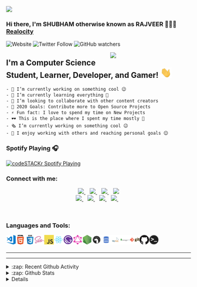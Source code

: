 <img align='center' src="https://media1.tenor.com/images/c07a0e54601516dbf8b399832636507a/tenor.gif?itemid=13765417" width='220'>

### Hi there, I'm SHUBHAM otherwise known as RAJVEER 🏄🏻‍♂️ [Realocity][website]

![Website](https://img.shields.io/website?down_color=orange&down_message=offline&label=Realocity&style=for-the-badge&up_color=black&up_message=online&url=https%3A%2F%2Frealocity.github.io)
![Twitter Follow](https://img.shields.io/twitter/follow/Shubham29887441?color=blue&label=shubham%20sapkal&logo=twitter&style=for-the-badge)
![GitHub watchers](https://img.shields.io/github/watchers/realocity/Realocity?color=red&label=views&logo=ktm&style=for-the-badge)

<img align='right' src="https://media.giphy.com/media/M9gbBd9nbDrOTu1Mqx/giphy.gif" width="220">

## I'm a Computer Science Student, Learner, Developer, and Gamer! <img src="https://raw.githubusercontent.com/Realocity/Realocity/master/wave.gif" width="30px">
```
- 🔭 I’m currently working on something cool 😉
- 🌱 I’m currently learning everything 🤣
- 👯 I’m looking to collaborate with other content creators
- 🥅 2020 Goals: Contribute more to Open Source Projects
- ⚡ Fun fact: I love to spend my time on New Projects
- 🕶 This is the place where I spent my time mostly 🤣
- 🗞 I’m currently working on something cool 😉
- 📇 I enjoy working with others and reaching personal goals 😊
```
### Spotify Playing 🎧
[<img src="https://now-playing-codestackr.vercel.app/api/spotify-playing" alt="codeSTACKr Spotify Playing" width="390" />](https://open.spotify.com/user/swyqyimdc12jajde4vpwd2x1b)

### Connect with me:

<p align='center'>

<a href="https://www.linkedin.com/in/hash-tag-shubham-sapkal/">
<img src="https://img.shields.io/badge/linkedin-%230077B5.svg?&style=for-the-badge&logo=linkedin&logoColor=white" />
</a>&nbsp;&nbsp;

<a href="https://www.instagram.com/hashtag_shubham_sapkal/">
<img src="https://img.shields.io/badge/instagram-%23E4405F.svg?&style=for-the-badge&logo=instagram&logoColor=white" />
</a>&nbsp;&nbsp;

<a href="https://twitter.com/Shubham29887441">
<img src="https://img.shields.io/badge/twitter-%231DA1F2.svg?&style=for-the-badge&logo=twitter&logoColor=white" />
</a>&nbsp;&nbsp;

<a href="https://www.facebook.com/shubham.sapkal.7146/">
<img src="https://img.shields.io/badge/facebook-%231877F2.svg?&style=for-the-badge&logo=facebook&logoColor=white" />
</a>

<br>

<a href="https://mail.google.com/mail/u/0/?view=cm&fs=1&tf=1&source=mailto&su=Hi+There&to=ssapkal101@gmail.com&body=body+goes+here">
<img src="https://img.shields.io/badge/gmail-D14836?&style=for-the-badge&logo=gmail&logoColor=white" />
</a>&nbsp;&nbsp;

<a href="">
<img src="https://img.shields.io/badge/reddit-%23FF4500.svg?&style=for-the-badge&logo=reddit&logoColor=white" />
</a>&nbsp;&nbsp;

<a href="spotify:user:sofobedvn7qhd3k7idb730nrm:playlist:2ftxjN2rn0btlpNFZNtAln">
<img src="https://img.shields.io/badge/spotify-%231ED760.svg?&style=for-the-badge&logo=spotify&logoColor=white" />
</a>&nbsp;&nbsp;

<a href="https://t.me/Smart_S54">
<img src="https://img.shields.io/badge/telegram-%232CA5E0.svg?&style=for-the-badge&logo=telegram&logoColor=white" />
</a>&nbsp;&nbsp;

</p>




<br />

### Languages and Tools:


<img align="left" alt="Visual Studio Code" width="26px" src="https://raw.githubusercontent.com/github/explore/80688e429a7d4ef2fca1e82350fe8e3517d3494d/topics/visual-studio-code/visual-studio-code.png" />
<img align="left" alt="HTML5" width="26px" src="https://raw.githubusercontent.com/github/explore/80688e429a7d4ef2fca1e82350fe8e3517d3494d/topics/html/html.png" />
<img align="left" alt="CSS3" width="26px" src="https://raw.githubusercontent.com/github/explore/80688e429a7d4ef2fca1e82350fe8e3517d3494d/topics/css/css.png" />
<img align="left" alt="Sass" width="26px" src="https://raw.githubusercontent.com/github/explore/80688e429a7d4ef2fca1e82350fe8e3517d3494d/topics/sass/sass.png" />
<img align="left" alt="JavaScript" width="26px" src="https://raw.githubusercontent.com/github/explore/80688e429a7d4ef2fca1e82350fe8e3517d3494d/topics/javascript/javascript.png" />
<img align="left" alt="React" width="26px" src="https://raw.githubusercontent.com/github/explore/80688e429a7d4ef2fca1e82350fe8e3517d3494d/topics/react/react.png" />
<img align="left" alt="Gatsby" width="26px" src="https://raw.githubusercontent.com/github/explore/e94815998e4e0713912fed477a1f346ec04c3da2/topics/gatsby/gatsby.png" />
<img align="left" alt="GraphQL" width="26px" src="https://raw.githubusercontent.com/github/explore/80688e429a7d4ef2fca1e82350fe8e3517d3494d/topics/graphql/graphql.png" />
<img align="left" alt="Node.js" width="26px" src="https://raw.githubusercontent.com/github/explore/80688e429a7d4ef2fca1e82350fe8e3517d3494d/topics/nodejs/nodejs.png" />
<img align="left" alt="Deno" width="26px" src="https://raw.githubusercontent.com/github/explore/361e2821e2dea67711cde99c9c40ed357061cf27/topics/deno/deno.png" />
<img align="left" alt="SQL" width="26px" src="https://raw.githubusercontent.com/github/explore/80688e429a7d4ef2fca1e82350fe8e3517d3494d/topics/sql/sql.png" />
<img align="left" alt="MySQL" width="26px" src="https://raw.githubusercontent.com/github/explore/80688e429a7d4ef2fca1e82350fe8e3517d3494d/topics/mysql/mysql.png" />
<img align="left" alt="MongoDB" width="26px" src="https://raw.githubusercontent.com/github/explore/80688e429a7d4ef2fca1e82350fe8e3517d3494d/topics/mongodb/mongodb.png" />
<img align="left" alt="Git" width="26px" src="https://raw.githubusercontent.com/github/explore/80688e429a7d4ef2fca1e82350fe8e3517d3494d/topics/git/git.png" />
<img align="left" alt="GitHub" width="26px" src="https://raw.githubusercontent.com/github/explore/78df643247d429f6cc873026c0622819ad797942/topics/github/github.png" />
<img align="left" alt="Terminal" width="26px" src="https://raw.githubusercontent.com/github/explore/80688e429a7d4ef2fca1e82350fe8e3517d3494d/topics/terminal/terminal.png" />

<br />
<br />

---

<!--START_SECTION:waka-->















<!--END_SECTION:waka-->
---

<details>

  <summary>:zap: Recent Github Activity</summary>
  <!--START_SECTION:activity-->



</details>

<details>
  <summary>:zap: Github Stats</summary>

  <img align="left" alt="Realocity's Github Stats" src="github-readme-stats-blond-eta-32.vercel.app//api?username=Realocity&show_icons=true&hide_border=true" />

</details>


<details>

[![Top Langs](https://github-readme-stats-blond-eta-32.vercel.app/api/top-langs/?username=Realocity&layout=compact)](https://github.com/anuraghazra/github-readme-stats)


</details>

[website]: https://realocity.github.io
[twitter]: https://twitter.com/Shubham29887441
[instagram]: https://www.instagram.com/hashtag_shubham_sapkal/
[linkedin]: https://www.linkedin.com/in/hash-tag-shubham-sapkal/
[Telegram]: https://t.me/Smart_S54
